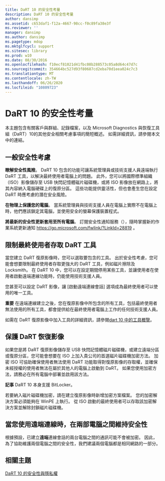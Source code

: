 ```yaml
---
title: DaRT 10 的安全性考量
description: DaRT 10 的安全性考量
author: dansimp
ms.assetid: c653daf1-f12a-4667-98cc-f0c89fa38e3f
ms.reviewer: ''
manager: dansimp
ms.author: dansimp
ms.pagetype: mdop
ms.mktglfcycl: support
ms.sitesec: library
ms.prod: w10
ms.date: 08/30/2016
ms.openlocfilehash: f10ecf81021d41fbc08b288573c05a8d64c47d7c
ms.sourcegitcommit: 354664bc527d93f80687cd2eba70d1eea024c7c3
ms.translationtype: MT
ms.contentlocale: zh-TW
ms.lasthandoff: 06/26/2020
ms.locfileid: "10809723"
---
```

# DaRT 10 的安全性考量


本主題包含有關客戶與群組、記錄檔案，以及 Microsoft Diagnostics 與恢復工具組（DaRT）10的其他安全相關考慮事項的簡短概述。 如需詳細資訊，請參閱本文中的連結。

## 一般安全性考慮


**瞭解安全性風險**。 DaRT 10 包含的功能可讓系統管理員或技術支援人員遠端執行 DaRT 工具，以解決最終使用者電腦上的問題。 此外，您可以將國際標準組織（ISO）影像儲存至 USB 快閃記憶體磁片磁碟機，或將 ISO 影像放在網路上，將其內容納入電腦硬碟上的復原分區。 這些功能提供靈活性，但也會產生您在設定 DaRT 時應考慮的潛在安全風險。

**在物理上保護您的電腦**。 當系統管理員與技術支援人員在電腦上實際不在電腦上時，他們應該鎖定其電腦，並使用安全的螢幕保護裝置程式。

**將最新的安全性更新套用至所有電腦**。 訂閱安全性通知服務（），隨時掌握新的作業系統更新通知 <https://go.microsoft.com/fwlink/?LinkId=28819> 。

## 限制最終使用者存取 DaRT 工具


當您建立 DaRT 復原影像時，您可以選取要包含的工具。 出於安全性考慮，您可能會想要限制最終使用者存取更強大的 DaRT 工具，例如磁片擦除及 Locksmith。 在 DaRT 10 中，您可以在設定期間停用某些工具，並讓使用者在使用者啟動遠端連線功能時，仍能使用技術支援人員。

您甚至可以設定 DaRT 影像，讓 [啟動遠端連線會話] 選項成為最終使用者可以使用的唯一工具。

**重要** 在遠端連線建立之後，您在復原影像中所包含的所有工具，包括最終使用者無法使用的所有工具，都會提供給在最終使用者電腦上工作的任何技術支援人員。

 

如需在 DaRT 復原影像中加入工具的詳細資訊，請參閱[dart 10 中的工具概覽](overview-of-the-tools-in-dart-10.md)。

## 保護 DaRT 恢復影像


如果您是將 DaRT 復原影像儲存至 USB 快閃記憶體磁片磁碟機，或建立遠端分區或復原分區，您可能會想要在 ISO 上加入貴公司的首選磁片磁碟機加密方法。 加密 ISO 可協助確保使用者無法使用 DaRT 功能取得對復原影像的存取權，並確保未經授權的使用者無法在屬於其他人的電腦上啟動到 DaRT。 如果您使用加密方法，請務必在所有電腦中部署並啟用該方法。

**記事** DaRT 10 本身支援 BitLocker。

 

若要納入磁片磁碟機加密，請在建立復原影像時新增加密方案檔案。 您的加密解決方案必須能夠在 WinPE 上執行。 從 ISO 啟動的最終使用者可以存取該加密解決方案並解除封鎖磁片磁碟機。

## 當您使用遠端連線時，在兩部電腦之間維持安全性


根據預設，已建立**遠端**連線會話的兩台電腦之間的通訊可能不會被加密。 因此，為了協助維護兩個電腦之間的安全性，我們建議兩個電腦都是相同網路的一部分。

## 相關主題


[DaRT 10 的安全性與隱私權](security-and-privacy-for-dart-10.md)

 

 





